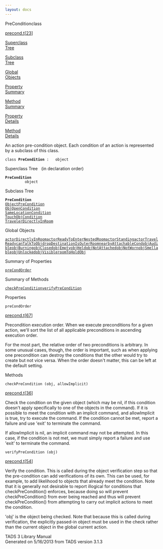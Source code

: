 ```yaml
---
layout: docs
---
```

<span class="title">PreCondition</span><span class="type">class</span>

[precond.t](../file/precond.t.html)\[[23](../source/precond.t.html#23)\]

[Superclass  
Tree](#_SuperClassTree_)

[Subclass  
Tree](#_SubClassTree_)

[Global  
Objects](#_ObjectSummary_)

[Property  
Summary](#_PropSummary_)

[Method  
Summary](#_MethodSummary_)

[Property  
Details](#_Properties_)

[Method  
Details](#_Methods_)



An action pre-condition object. Each condition of an action is
represented by a subclass of this class.

`class `**`PreCondition`**` :   object`



<span id="_SuperClassTree_"></span>



<span class="hdln">Superclass Tree</span>   (in declaration order)



**`PreCondition`**  
`         object`  
<span id="_SubClassTree_"></span>



<span class="hdln">Subclass Tree</span>  



**`PreCondition`**  
[`ObjectPreCondition`](../object/ObjectPreCondition.html)  
[`ObjOpenCondition`](../object/ObjOpenCondition.html)  
[`SameLocationCondition`](../object/SameLocationCondition.html)  
[`TouchObjCondition`](../object/TouchObjCondition.html)  
[`TravelerDirectlyInRoom`](../object/TravelerDirectlyInRoom.html)  
<span id="_ObjectSummary_"></span>



<span class="hdln">Global Objects</span>  



[`actorDirectlyInRoom`](../object/actorDirectlyInRoom.html)[`actorReadyToEnterNestedRoom`](../object/actorReadyToEnterNestedRoom.html)[`actorStanding`](../object/actorStanding.html)[`actorTravelReady`](../object/actorTravelReady.html)[`canTalkToObj`](../object/canTalkToObj.html)[`dropDestinationIsOuterRoom`](../object/dropDestinationIsOuterRoom.html)[`nearbyAttachableCond`](../object/nearbyAttachableCond.html)[`objAudible`](../object/objAudible.html)[`objBurning`](../object/objBurning.html)[`objClosed`](../object/objClosed.html)[`objEmpty`](../object/objEmpty.html)[`objHeld`](../object/objHeld.html)[`objNotAttached`](../object/objNotAttached.html)[`objNotWorn`](../object/objNotWorn.html)[`objSmellable`](../object/objSmellable.html)[`objUnlocked`](../object/objUnlocked.html)[`objVisible`](../object/objVisible.html)[`roomToHoldObj`](../object/roomToHoldObj.html)
<span id="_PropSummary_"></span>



<span class="hdln">Summary of Properties</span>  



[`preCondOrder`](#preCondOrder)

<span id="_MethodSummary_"></span>



<span class="hdln">Summary of Methods</span>  



[`checkPreCondition`](#checkPreCondition)[`verifyPreCondition`](#verifyPreCondition)

<span id="_Properties_"></span>



<span class="hdln">Properties</span>  



<span id="preCondOrder"></span>

`preCondOrder`

[precond.t](../file/precond.t.html)\[[67](../source/precond.t.html#67)\]



Precondition execution order. When we execute preconditions for a given
action, we'll sort the list of all applicable preconditions in ascending
execution order.

For the most part, the relative order of two preconditions is arbitrary.
In some unusual cases, though, the order is important, such as when
applying one precondition can destroy the conditions that the other
would try to create but not vice versa. When the order doesn't matter,
this can be left at the default setting.



<span id="_Methods_"></span>



<span class="hdln">Methods</span>  



<span id="checkPreCondition"></span>

`checkPreCondition (obj, allowImplicit)`

[precond.t](../file/precond.t.html)\[[36](../source/precond.t.html#36)\]



Check the condition on the given object (which may be nil, if this
condition doesn't apply specifically to one of the objects in the
command). If it is possible to meet the condition with an implicit
command, and allowImplicit is true, try to execute the command. If the
condition cannot be met, report a failure and use 'exit' to terminate
the command.

If allowImplicit is nil, an implicit command may not be attempted. In
this case, if the condition is not met, we must simply report a failure
and use 'exit' to terminate the command.



<span id="verifyPreCondition"></span>

`verifyPreCondition (obj)`

[precond.t](../file/precond.t.html)\[[54](../source/precond.t.html#54)\]



Verify the condition. This is called during the object verification step
so that the pre-condition can add verifications of its own. This can be
used, for example, to add likelihood to objects that already meet the
condition. Note that it is generally not desirable to report illogical
for conditions that checkPreCondition() enforces, because doing so will
prevent checkPreCondition() from ever being reached and thus will
prevent checkPreCondition() from attempting to carry out implicit
actions to meet the condition.

'obj' is the object being checked. Note that because this is called
during verification, the explicitly passed-in object must be used in the
check rather than the current object in the global current action.





TADS 3 Library Manual  
Generated on 5/16/2013 from TADS version 3.1.3


